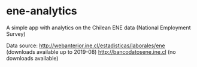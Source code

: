 # ene-analytics
A simple app with analytics on the Chilean ENE data (National Employment Survey)

Data source: 
http://webanterior.ine.cl/estadisticas/laborales/ene (downloads available up to 2019-08)
http://bancodatosene.ine.cl (no downloads available)
